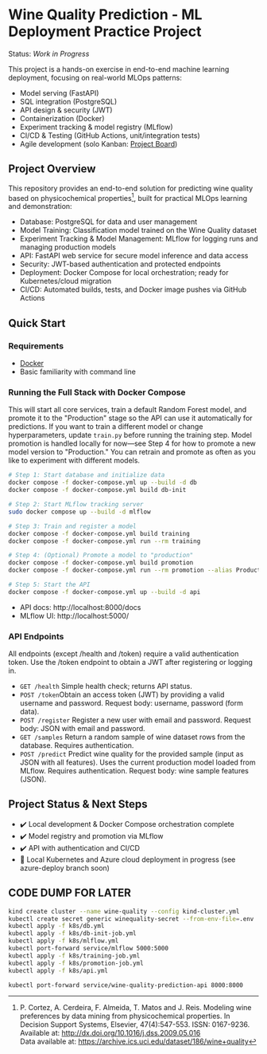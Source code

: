 # Wine Quality Prediction - ML Deployment Practice Project
Status: *Work in Progress* 

This project is a hands-on exercise in end-to-end machine learning deployment, focusing on real-world MLOps patterns:
* Model serving (FastAPI)
* SQL integration (PostgreSQL)
* API design & security (JWT)
* Containerization (Docker)
* Experiment tracking & model registry (MLflow)
* CI/CD & Testing (GitHub Actions, unit/integration tests)
* Agile development (solo Kanban: [Project Board](https://github.com/users/jan94z/projects/3))

## Project Overview
This repository provides an end-to-end solution for predicting wine quality based on physicochemical properties[^1], built for practical MLOps learning and demonstration:
* Database: PostgreSQL for data and user management
* Model Training: Classification model trained on the Wine Quality dataset
* Experiment Tracking & Model Management: MLflow for logging runs and managing production models
* API: FastAPI web service for secure model inference and data access
* Security: JWT-based authentication and protected endpoints
* Deployment: Docker Compose for local orchestration; ready for Kubernetes/cloud migration
* CI/CD: Automated builds, tests, and Docker image pushes via GitHub Actions

## Quick Start
### Requirements
* [Docker](https://docs.docker.com/get-docker/)
* Basic familiarity with command line

### Running the Full Stack with Docker Compose
This will start all core services, train a default Random Forest model, and promote it to the "Production" stage so the API can use it automatically for predictions. If you want to train a different model or change hyperparameters, update ```train.py``` before running the training step. Model promotion is handled locally for now—see Step 4 for how to promote a new model version to "Production." You can retrain and promote as often as you like to experiment with different models.
```bash
# Step 1: Start database and initialize data
docker compose -f docker-compose.yml up --build -d db
docker compose -f docker-compose.yml build db-init

# Step 2: Start MLflow tracking server
sudo docker compose up --build -d mlflow

# Step 3: Train and register a model
docker compose -f docker-compose.yml build training
docker compose -f docker-compose.yml run --rm training

# Step 4: (Optional) Promote a model to "production"
docker compose -f docker-compose.yml build promotion
docker compose -f docker-compose.yml run --rm promotion --alias Production

# Step 5: Start the API
docker compose -f docker-compose.yml up --build -d api
```
* API docs: http://localhost:8000/docs
* MLflow UI: http://localhost:5000/

### API Endpoints
All endpoints (except /health and /token) require a valid authentication token. Use the /token endpoint to obtain a JWT after registering or logging in.
* ```GET /health``` Simple health check; returns API status.
* ```POST /token```Obtain an access token (JWT) by providing a valid username and password. Request body: username, password (form data).
* ```POST /register``` Register a new user with email and password. Request body: JSON with email and password.
* ```GET /samples``` Return a random sample of wine dataset rows from the database. Requires authentication.
* ```POST /predict```
Predict wine quality for the provided sample (input as JSON with all features). Uses the current production model loaded from MLflow. Requires authentication. Request body: wine sample features (JSON).

## Project Status & Next Steps
* ✔️ Local development & Docker Compose orchestration complete
* ✔️ Model registry and promotion via MLflow
* ✔️ API with authentication and CI/CD
* 🚧 Local Kubernetes and Azure cloud deployment in progress (see azure-deploy branch soon)

[^1]:P. Cortez, A. Cerdeira, F. Almeida, T. Matos and J. Reis. 
Modeling wine preferences by data mining from physicochemical properties.
In Decision Support Systems, Elsevier, 47(4):547-553. ISSN: 0167-9236.\
Available at: http://dx.doi.org/10.1016/j.dss.2009.05.016 \
Data available at: https://archive.ics.uci.edu/dataset/186/wine+quality

## CODE DUMP FOR LATER
```bash
kind create cluster --name wine-quality --config kind-cluster.yml
kubectl create secret generic winequality-secret --from-env-file=.env
kubectl apply -f k8s/db.yml
kubectl apply -f k8s/db-init-job.yml
kubectl apply -f k8s/mlflow.yml
kubectl port-forward service/mlflow 5000:5000
kubectl apply -f k8s/training-job.yml
kubectl apply -f k8s/promotion-job.yml
kubectl apply -f k8s/api.yml

kubectl port-forward service/wine-quality-prediction-api 8000:8000

```